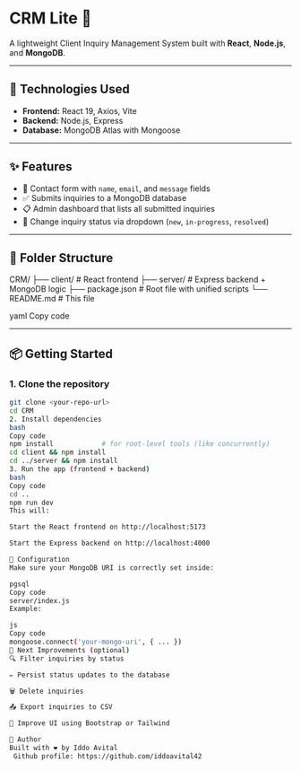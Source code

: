 # CRM Lite 💼

A lightweight Client Inquiry Management System built with **React**, **Node.js**, and **MongoDB**.

---

## 🚀 Technologies Used

- **Frontend:** React 19, Axios, Vite
- **Backend:** Node.js, Express
- **Database:** MongoDB Atlas with Mongoose

---

## ✨ Features

- 📩 Contact form with `name`, `email`, and `message` fields
- ✅ Submits inquiries to a MongoDB database
- 📋 Admin dashboard that lists all submitted inquiries
- 🔄 Change inquiry status via dropdown (`new`, `in-progress`, `resolved`)

---

## 📁 Folder Structure

CRM/
├── client/ # React frontend
├── server/ # Express backend + MongoDB logic
├── package.json # Root file with unified scripts
└── README.md # This file

yaml
Copy code

---

## 📦 Getting Started

### 1. Clone the repository

```bash
git clone <your-repo-url>
cd CRM
2. Install dependencies
bash
Copy code
npm install            # for root-level tools (like concurrently)
cd client && npm install
cd ../server && npm install
3. Run the app (frontend + backend)
bash
Copy code
cd ..
npm run dev
This will:

Start the React frontend on http://localhost:5173

Start the Express backend on http://localhost:4000

🔧 Configuration
Make sure your MongoDB URI is correctly set inside:

pgsql
Copy code
server/index.js
Example:

js
Copy code
mongoose.connect('your-mongo-uri', { ... })
🧠 Next Improvements (optional)
🔍 Filter inquiries by status

✏️ Persist status updates to the database

🗑️ Delete inquiries

📤 Export inquiries to CSV

🎨 Improve UI using Bootstrap or Tailwind

🤝 Author
Built with ❤️ by Iddo Avital
 Github profile: https://github.com/iddoavital42

 





